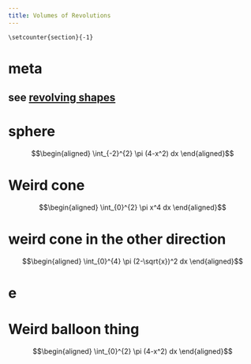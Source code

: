 ```yaml
---
title: Volumes of Revolutions
---
```


```{=latex}
\setcounter{section}{-1}
```
# meta

## see [revolving shapes](KBrefRevolvingShapes.org)

# sphere

$$\begin{aligned}
   \int_{-2}^{2} \pi (4-x^2) dx
  \end{aligned}$$

# Weird cone

$$\begin{aligned}
   \int_{0}^{2} \pi x^4 dx
  \end{aligned}$$

# weird cone in the other direction

$$\begin{aligned}
   \int_{0}^{4} \pi (2-\sqrt{x})^2 dx
  \end{aligned}$$

# e

# Weird balloon thing

$$\begin{aligned}
   \int_{0}^{2} \pi (4-x^2) dx
  \end{aligned}$$
